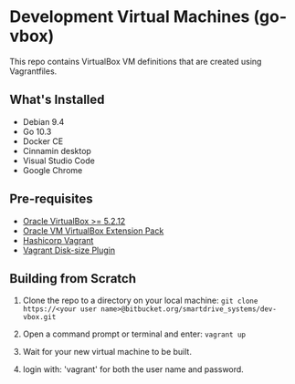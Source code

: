# Development Virtual Machines (go-vbox)

This repo contains VirtualBox VM definitions that are created using Vagrantfiles.

## What's Installed

* Debian 9.4
* Go 10.3
* Docker CE
* Cinnamin desktop
* Visual Studio Code
* Google Chrome

## Pre-requisites

* [Oracle VirtualBox >= 5.2.12](https://www.virtualbox.org/wiki/Downloads)
* [Oracle VM VirtualBox Extension Pack](https://download.virtualbox.org/virtualbox/5.2.12/Oracle_VM_VirtualBox_Extension_Pack-5.2.12.vbox-extpack)
* [Hashicorp Vagrant](https://www.vagrantup.com/downloads.html)
* [Vagrant Disk-size Plugin](https://github.com/sprotheroe/vagrant-disksize)

## Building from Scratch

1. Clone the repo to a directory on your local machine: `git clone https://<your user name>@bitbucket.org/smartdrive_systems/dev-vbox.git`

2. Open a command prompt or terminal and enter: `vagrant up`

3. Wait for your new virtual machine to be built.

4. login with: 'vagrant' for both the user name and password.
